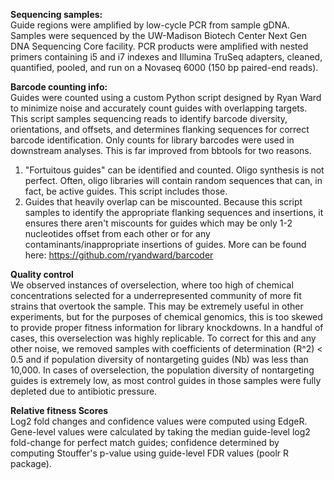 **Sequencing samples:**  
Guide regions were amplified by low-cycle PCR from sample gDNA.  
Samples were sequenced by the UW-Madison Biotech Center Next Gen DNA Sequencing Core facility. PCR products were amplified with nested primers containing i5 and i7 indexes and Illumina TruSeq adapters, cleaned, quantified, pooled, and run on a Novaseq 6000 (150 bp paired-end reads). 

**Barcode counting info:**  
Guides were counted using a custom Python script designed by Ryan Ward to minimize noise and accurately count guides with overlapping targets. This script samples sequencing reads to identify barcode diversity, orientations, and offsets, and determines flanking sequences for correct barcode identification. Only counts for library barcodes were used in downstream analyses. This is far improved from bbtools for two reasons.  
1) "Fortuitous guides" can be identified and counted. Oligo synthesis is not perfect. Often, oligo libraries will contain random sequences that can, in fact, be active guides.  This script includes those.  
2) Guides that heavily overlap can be miscounted. Because this script samples to identify the appropriate flanking sequences and insertions, it ensures there aren't miscounts for guides which may be only 1-2 nucleotides offset from each other or for any contaminants/inappropriate insertions of guides.
More can be found here: https://github.com/ryandward/barcoder 
  
**Quality control**  
We observed instances of overselection, where too high of chemical concentrations selected for a underrepresented community of more fit strains that overtook the sample. This may be extremely useful in other experiments, but for the purposes of chemical genomics, this is too skewed to provide proper fitness information for library knockdowns. In a handful of cases, this overselection was highly replicable. To correct for this and any other noise, we removed samples with coefficients of determination (R^2) < 0.5 and if population diversity of nontargeting guides (Nb) was less than 10,000. In cases of overselection, the population diversity of nontargeting guides is extremely low, as most control guides in those samples were fully depleted due to antibiotic pressure.
  
**Relative fitness Scores**  
Log2 fold changes and confidence values were computed using EdgeR. Gene-level values were calculated by taking the median guide-level log2 fold-change for perfect match guides; confidence determined by computing Stouffer's p-value using guide-level FDR values (poolr R package).
